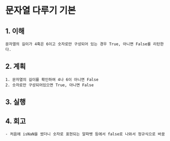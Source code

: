 # 문자열 다루기 기본

## 1. 이해
    문자열의 길이가 4혹은 6이고 숫자로만 구성되어 있는 경우 True, 아니면 False를 리턴한다.

## 2. 계획
    1. 문자열의 길이를 확인하여 4나 6이 아니면 False
    2. 숫자로만 구성되어있으면 True, 아니면 False

## 3. 실행

## 4. 회고
    - 처음에 isNaN을 썼더니 숫자로 표현되는 알파벳 등에서 false로 나와서 정규식으로 바꿈